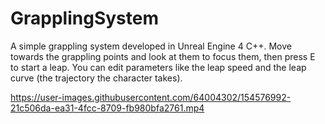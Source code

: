 # GrapplingSystem

A simple grappling system developed in Unreal Engine 4 C++.
Move towards the grappling points and look at them to focus them, then press E to start a leap.
You can edit parameters like the leap speed and the leap curve (the trajectory the character takes).

https://user-images.githubusercontent.com/64004302/154576992-21c506da-ea31-4fcc-8709-fb980bfa2761.mp4

